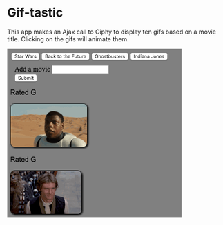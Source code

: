 # Gif-tastic
This app makes an Ajax call to Giphy to display ten gifs based on a movie title. Clicking on the gifs will animate them.

![Gif-tastic](https://github.com/seancapelle/giftastic/blob/master/giftastic.png)
